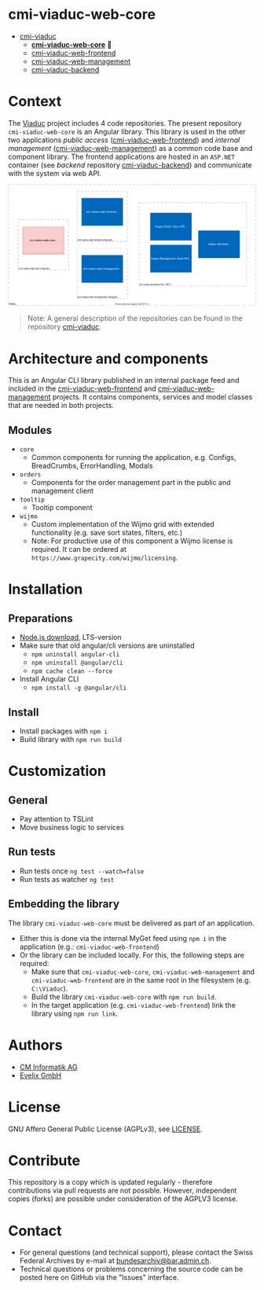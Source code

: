 # cmi-viaduc-web-core
- [cmi-viaduc](https://github.com/SwissFederalArchives/cmi-viaduc)
   - **[cmi-viaduc-web-core](https://github.com/SwissFederalArchives/cmi-viaduc-web-core)** :triangular_flag_on_post:
   - [cmi-viaduc-web-frontend](https://github.com/SwissFederalArchives/cmi-viaduc-web-frontend)
   - [cmi-viaduc-web-management](https://github.com/SwissFederalArchives/cmi-viaduc-web-management)
   - [cmi-viaduc-backend](https://github.com/SwissFederalArchives/cmi-viaduc-backend)

# Context

The [Viaduc](https://github.com/SwissFederalArchives/cmi-viaduc) project includes 4 code repositories. The present repository `cmi-viaduc-web-core` is an Angular library. This library is used in the other two applications _public access_ ([cmi-viaduc-web-frontend](https://github.com/SwissFederalArchives/cmi-viaduc-web-frontend)) and _internal management_ ([cmi-viaduc-web-management](https://github.com/SwissFederalArchives/cmi-viaduc-web-management)) as a common code base and component library. The frontend applications are hosted in an `ASP.NET` container (see _backend_ repository [cmi-viaduc-backend](https://github.com/SwissFederalArchives/cmi-viaduc-backend)) and communicate with the system via web API.

![The Big-Picture](docs/imgs/context.svg)

> Note: A general description of the repositories can be found in the repository [cmi-viaduc](https://github.com/SwissFederalArchives/cmi-viaduc).

# Architecture and components

This is an Angular CLI library published in an internal package feed and included in the [cmi-viaduc-web-frontend](https://github.com/SwissFederalArchives/cmi-viaduc-web-frontend) and [cmi-viaduc-web-management](https://github.com/SwissFederalArchives/cmi-viaduc-web-management) projects.
It contains components, services and model classes that are needed in both projects.

## Modules

- `core`
  - Common components for running the application, e.g. Configs, BreadCrumbs, ErrorHandling, Modals
- `orders`
  - Components for the order management part in the public and management client
- `tooltip`
  - Tooltip component
- `wijmo`
  - Custom implementation of the Wijmo grid with extended functionality (e.g. save sort states, filters, etc.)
  - Note: For productive use of this component a Wijmo license is required. It can be ordered at `https://www.grapecity.com/wijmo/licensing`.

# Installation

## Preparations

- [Node.js download](https://nodejs.org/en/), LTS-version
- Make sure that old angular/cli versions are uninstalled
  - `npm uninstall angular-cli`
  - `npm uninstall @angular/cli`
  - `npm cache clean --force`
- Install Angular CLI
  - `npm install -g @angular/cli`

## Install

- Install packages with `npm i`
- Build library with `npm run build`

# Customization

## General

- Pay attention to TSLint
- Move business logic to services

## Run tests

- Run tests once `ng test --watch=false`
- Run tests as watcher `ng test`

## Embedding the library

The library `cmi-viaduc-web-core` must be delivered as part of an application.

- Either this is done via the internal MyGet feed using `npm i` in the application (e.g.: `cmi-viaduc-web-frontend`)
- Or the library can be included locally. For this, the following steps are required:
  - Make sure that `cmi-viaduc-web-core`, `cmi-viaduc-web-management` and `cmi-viaduc-web-frontend` are in the same root in the filesystem (e.g. `C:\Viaduc`).
  - Build the library `cmi-viaduc-web-core` with `npm run build`.
  - In the target application (e.g. `cmi-viaduc-web-frontend`) link the library using `npm run link`.

# Authors

- [CM Informatik AG](https://cmiag.ch)
- [Evelix GmbH](https://evelix.ch)

# License

GNU Affero General Public License (AGPLv3), see [LICENSE](LICENSE.TXT).

# Contribute

This repository is a copy which is updated regularly - therefore contributions via pull requests are not possible. However, independent copies (forks) are possible under consideration of the AGPLV3 license.

# Contact

- For general questions (and technical support), please contact the Swiss Federal Archives by e-mail at bundesarchiv@bar.admin.ch.
- Technical questions or problems concerning the source code can be posted here on GitHub via the "Issues" interface.
